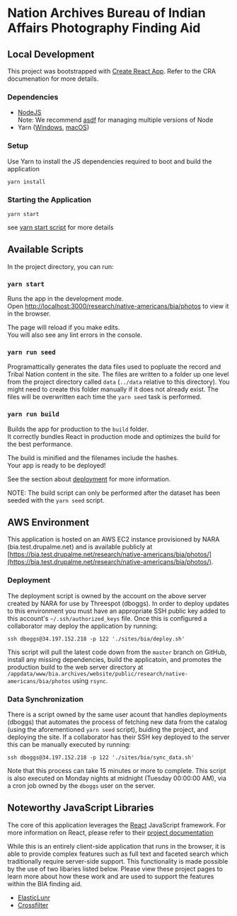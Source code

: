 # Nation Archives Bureau of Indian Affairs Photography Finding Aid

## Local Development

This project was bootstrapped with [Create React App](https://github.com/facebook/create-react-app). Refer to the CRA documenation for more details.

### Dependencies

- [NodeJS](https://nodejs.org/en/)  
  Note: We recommend [asdf](https://github.com/asdf-vm/asdf) for managing multiple versions of Node
- Yarn
  ([Windows](https://yarnpkg.com/en/docs/install#windows-stable), [macOS](https://yarnpkg.com/en/docs/install#mac-stable))

### Setup

Use Yarn to install the JS dependencies required to boot and build the application

```
yarn install
```

### Starting the Application

```
yarn start
```

see [yarn start script](#yarn-start) for more details

## Available Scripts

In the project directory, you can run:

### `yarn start`

Runs the app in the development mode.<br />
Open [http://localhost:3000/research/native-americans/bia/photos](http://localhost:3000/research/native-americans/bia/photos) to view it in the browser.

The page will reload if you make edits.<br />
You will also see any lint errors in the console.

### `yarn run seed`

Programattically generates the data files used to popluate the record and Tribal Nation content in the site. The files are written to a folder up one level from the project directory called `data` (`../data` relative to this directory). You might need to create this folder manually if it does not already exist. The files will be overwritten each time the `yarn seed` task is performed.

### `yarn run build`

Builds the app for production to the `build` folder.<br />
It correctly bundles React in production mode and optimizes the build for the best performance.

The build is minified and the filenames include the hashes.<br />
Your app is ready to be deployed!

See the section about [deployment](https://facebook.github.io/create-react-app/docs/deployment) for more information.

NOTE: The build script can only be performed after the dataset has been seeded with the `yarn seed` script.

## AWS Environment

This application is hosted on an AWS EC2 instance provisioned by NARA (bia.test.drupalme.net) and is available publicly at [https://bia.test.drupalme.net/research/native-americans/bia/photos/](https://bia.test.drupalme.net/research/native-americans/bia/photos/).

### Deployment

The deployment script is owned by the account on the above server created by NARA for use by Threespot (dboggs). In order to deploy updates to this environment you must have an appropriate SSH public key added to this account's `~/.ssh/authorized_keys` file. Once this is configured a collaborator may deploy the application by running:

```
ssh dboggs@34.197.152.218 -p 122 './sites/bia/deploy.sh'
```

This script will pull the latest code down from the `master` branch on GitHub, install any missing dependencies, build the applicatoin, and promotes the production build to the web server directory at `/appdata/www/bia.archives/website/public/research/native-americans/bia/photos` using `rsync`.

### Data Synchronization

There is a script owned by the same user acount that handles deployments (dboggs) that automates the process of fetching new data from the catalog (using the aforementioned `yarn seed` script), buiding the project, and deploying the site. If a collaborator has their SSH key deployed to the server this can be manually executed by running:

```
ssh dboggs@34.197.152.218 -p 122 './sites/bia/sync_data.sh'
```

Note that this process can take 15 minutes or more to complete. This script is also executed on Monday nights at midnight (Tuesday 00:00:00 AM), via a cron job owned by the `dboggs` user on the server.

## Noteworthy JavaScript Libraries

The core of this application leverages the [React](https://reactjs.org) JavaScript framework. For more information on React, please refer to their [project documentation](https://reactjs.org/docs/getting-started.html)

While this is an entirely client-side application that runs in the browser, it is able to provide complex features such as full text and faceted search which traditionally require server-side support. This functionality is made possible by the use of two libaries listed below. Please view these project pages to learn more about how these work and are used to support the features within the BIA finding aid.

- [ElasticLunr](http://elasticlunr.com/)
- [Crossfilter](http://crossfilter.github.io/crossfilter/)
